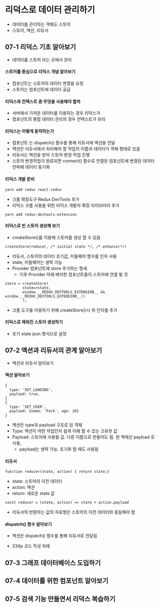 # 리덕스로 데이터 관리하기

* 데이터를 관리하는 객체도 스토어
* 스토어, 액션, 리듀서

## 07-1  리덕스 기초 알아보기

* 데이터를 스토어 라는 곳에서 관리

#### 스토어를 중심으로 리덕스 개념 알아보기

* 컴포넌트는 스토어의 데이터 변경을 요청
* 스토어는 컴포넌트에 데이더 공급

#### 리덕스와 컨텍스트 중 무엇을 사용해야 할까

* 서버에서 가져온 데이터를 이용하는 경우 리덕스가
* 컴포넌트의 통합 데이터 관리의 경우 컨텍스트가 유리

#### 리덕스는 어떻게 동작하는가

* 컴포넌트 는 dispatch() 함수를 통해 리듀서에 액션을 전달
* 액션은 리듀서에서 처리해야 할 작업의 이름과 데이터가 객체 형태로 있음
* 리듀서는 액션을 받아 스토어 변경 작업 진행
* 스토어 변경작업이 완료되면 connect() 함수로 연결된 컴포넌트에 변경된 데이터 전파해 데이터 동기화

#### 리덕스 개발 준비

```
yarn add redux react-redux
```

* 크롬 확장도구 Redux DevTools 추가
* 리덕스 크롬 사용을 위한 리덕스 개발자 확장 라이브러리 추가

```
yarn add redux-devtools-extension
```

#### 리덕스로 빈 스토어 생성해 보기

* createStore()를 이용해 스토어를 생성 할 수 있음

```react
createStore(reducer, /* initial state */, /* enhancer*/)
```

* 리듀서, 스토어의 데이터 초기값, 미들웨어 함수를 인자 사용
* state, 미들웨어는 생략 가능
* Provider 컴포넌트에 store 추가하는 형세. 
  * 이후 Provider 아래 배치한 컴포넌트들이 스토어에 연결 될 것

```react
store = createStore(
        state=>state,
        window.__REDUX_DEVTOOLS_EXTENSION__ && window.__REDUX_DEVTOOLS_EXTENSION__()
        );
```

* 크롬 도구를 이용하기 위해 createStore()시 위 인자를 추가

#### 리덕스로 채워진 스토어 생성하기

* 초기 state json 형식으로 설정 

## 07-2 액션과 리듀서의 관계 알아보기

* 액션과 리듀서 알아보기

#### 액션 알아보기

```react
{
  type: 'SET_LOADING',
  payload: true,
}
{
  type: 'SET_USER',
  payload: {name: 'Park', age: 20}
}
```

* 액션은 type과 payload 구조로 된 객체
* Type: 액션이 어떤 작업인지 쉽게 이해 할 수 있는 고유한 값
* Payload: 스토어에 사용될 값. 다른 이름으로 만들어도 됨. 현 책에선 payload 로 사용, 
  * payload는 생략 가능. 초기화 할 때도 사용됨

#### 리듀서 

```react
function reducer(state, action) { return state;}
```

* state: 스토어의 이전 데이터
* action: 액션
* return: 새로운 state 값

```react
const reducer = (state, action) => state + action.payload
```

* 리듀서의 반환하는 값의 자료형은 스토어의 이전 데이터와 동일해야 함

#### dispatch() 함수 알아보기

* 액션은 dispatch() 함수를 통해 리듀서로 전달됨

* 334p 코드 작성 차례

## 07-3 그래프 데이터베이스 도입하기

## 07-4 데이터를 위한 컴포넌트 알아보기

## 07-5 검색 기능 만들면서 리덕스 복습하기


